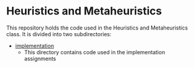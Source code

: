 # Heuristics and Metaheuristics  

This repository holds the code used in the Heuristics and Metaheuristics class. It is divided into two subdirectories:   

* [implementation](implementation)
    * This directory contains code used in the implementation assignments